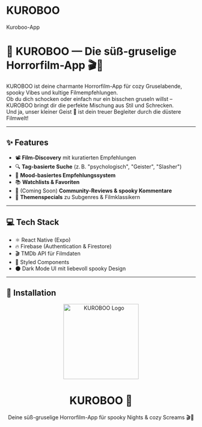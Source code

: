 # KUROBOO
Kuroboo-App
# 👻 KUROBOO — Die süß-gruselige Horrorfilm-App 🎬💜

KUROBOO ist deine charmante Horrorfilm-App für cozy Gruselabende, spooky Vibes und kultige Filmempfehlungen.  
Ob du dich schocken oder einfach nur ein bisschen gruseln willst – KUROBOO bringt dir die perfekte Mischung aus Stil und Schrecken.  
Und ja, unser kleiner Geist 👻 ist dein treuer Begleiter durch die düstere Filmwelt!

---

## ✨ Features

- 📽️ **Film-Discovery** mit kuratierten Empfehlungen
- 🔍 **Tag-basierte Suche** (z. B. "psychologisch", "Geister", "Slasher")
- 🧠 **Mood-basiertes Empfehlungssystem**
- 📚 **Watchlists & Favoriten**
- 💬 (Coming Soon) **Community-Reviews & spooky Kommentare**
- 🎃 **Themenspecials** zu Subgenres & Filmklassikern

---

## 💻 Tech Stack

- ⚛️ React Native (Expo)
- 🔥 Firebase (Authentication & Firestore)
- 🎬 TMDb API für Filmdaten
- 💅 Styled Components
- 🌑 Dark Mode UI mit liebevoll spooky Design

---

## 📲 Installation




<p align="center">
  <img src="assets/kuroboo-logo.jpeg" alt="KUROBOO Logo" width="200"/>
</p>

<h1 align="center">KUROBOO 👻</h1>
<p align="center">Deine süß-gruselige Horrorfilm-App für spooky Nights & cozy Screams 🎬💜</p>

